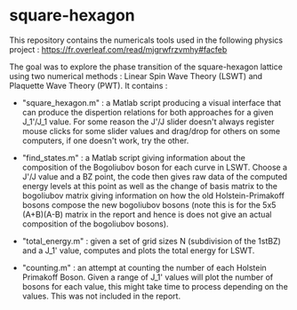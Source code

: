 # square-hexagon


This repository contains the numericals tools used in the following physics project : https://fr.overleaf.com/read/mjgrwfrzvmhy#facfeb


The goal was to explore the phase transition of the square-hexagon lattice using two numerical methods : Linear Spin Wave Theory (LSWT) and Plaquette Wave Theory (PWT).
It contains :

- "square_hexagon.m" : a Matlab script producing a visual interface that can produce the dispertion relations for both approaches for a given J_1'/J_1 value. 
		For some reason the J'/J slider doesn't always register mouse clicks for some slider values and drag/drop for others on some computers, if one doesn't work, try the other.


- "find_states.m" : a Matlab script giving information about the composition of the Bogoliubov boson for each curve in LSWT. Choose a J'/J value and a BZ point, the code then gives raw data of the computed energy levels at this point as well as the change of basis matrix to the bogoliubov matrix giving information on how the old Holstein-Primakoff bosons compose the new bogoliubov bosons (note this is for the 5x5 (A+B)(A-B) matrix in the report and hence is does not give an actual composition of the bogoliubov bosons).


- "total_energy.m" : given a set of grid sizes N (subdivision of the 1stBZ) and a J_1' value, computes and plots the total energy for LSWT.

- "counting.m" : an attempt at counting the number of each Holstein Primakoff Boson. Given a range of J_1' values will plot the number of bosons for each value, this might take time to process depending on the values. This was not included in the report.
